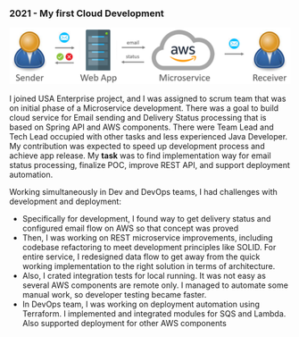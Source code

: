 ### 2021 - My first Cloud Development

![picture](../pictures/projects/Cloud-Email-Microservice.PNG)

I joined USA Enterprise project, and I was assigned to scrum team that was on initial phase of a Microservice development.
There was a goal to build cloud service for Email sending and Delivery Status processing that is based on Spring API and AWS components.
There were Team Lead and Tech Lead occupied with other tasks and less experienced Java Developer.
My contribution was expected to speed up development process and achieve app release.
My **task** was to find implementation way for email status processing, finalize POC, improve REST API, and support deployment automation.

Working simultaneously in Dev and DevOps teams, I had challenges with development and deployment:

- Specifically for development, I found way to get delivery status
  and configured email flow on AWS so that concept was proved
- Then, I was working on REST microservice improvements,
  including codebase refactoring to meet development principles like SOLID.
  For entire service, I redesigned data flow to get away
  from the quick working implementation to the right solution in terms of architecture.
- Also, I crated integration tests for local running.
  It was not easy as several AWS components are remote only.
  I managed to automate some manual work, so developer testing became faster.
- In DevOps team, I was working on deployment automation using Terraform.
  I implemented and integrated modules for SQS and Lambda.
  Also supported deployment for other AWS components